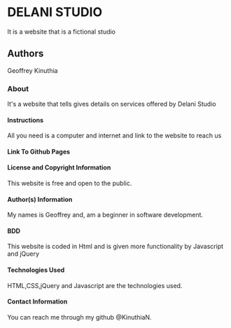# DELANI STUDIO
It is a website that is a fictional studio

## Authors
Geoffrey Kinuthia

### About
It's a website that tells gives details on services offered by Delani Studio

#### Instructions
All you need is a computer and internet and link to the website to reach us

#### Link To Github Pages


#### License and Copyright Information
This website is free and  open to the public.

#### Author(s) Information
My names is Geoffrey and, am a beginner in software development.

#### BDD
This website is coded in Html and is given more functionality by Javascript and jQuery

#### Technologies Used
HTML,CSS,jQuery and Javascript are the technologies used.

#### Contact Information
You can reach me through my github @KinuthiaN.
